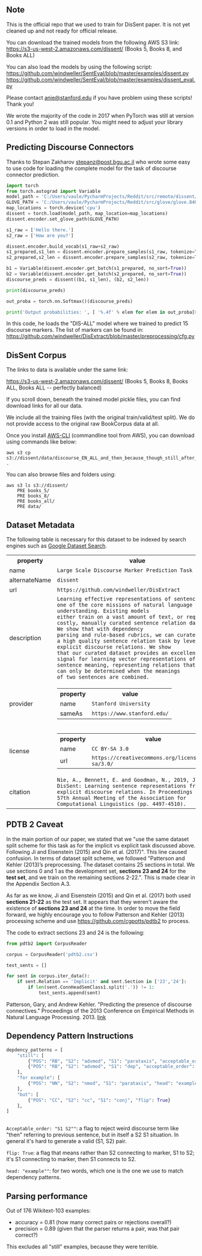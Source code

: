 ## Note

This is the official repo that we used to train for DisSent paper. It is not yet cleaned up and not ready for official release.

You can download the trained models from the following AWS S3 link:
https://s3-us-west-2.amazonaws.com/dissent/ (Books 5, Books 8, and Books ALL)

You can also load the models by using the following script:
https://github.com/windweller/SentEval/blob/master/examples/dissent.py
https://github.com/windweller/SentEval/blob/master/examples/dissent_eval.py

Please contact anie@stanford.edu if you have problem using these scripts! Thank you!

We wrote the majority of the code in 2017 when PyTorch was still at version 0.1 and Python 2 was still popular. You might need to adjust your library versions in order to load in the model.

## Predicting Discourse Connectors

Thanks to Stepan Zakharov <stepanz@post.bgu.ac.il> who wrote some easy to use code for loading the complete model for the task of discourse connector prediction.

```python
import torch
from torch.autograd import Variable
model_path = 'C:/Users/vaule/PycharmProjects/Reddit/src/remote/dissent/dis-model.pickle'
GLOVE_PATH = 'C:/Users/vaule/PycharmProjects/Reddit/src/glove/glove.840B.300d.txt'
map_locations = torch.device('cpu')
dissent = torch.load(model_path, map_location=map_locations)
dissent.encoder.set_glove_path(GLOVE_PATH)

s1_raw = ['Hello there.']
s2_raw = ['How are you?']

dissent.encoder.build_vocab(s1_raw+s2_raw)
s1_prepared,s1_len = dissent.encoder.prepare_samples(s1_raw, tokenize=True, verbose=False, no_sort=True)
s2_prepared,s2_len = dissent.encoder.prepare_samples(s2_raw, tokenize=True, verbose=False, no_sort=True)

b1 = Variable(dissent.encoder.get_batch(s1_prepared, no_sort=True))
b2 = Variable(dissent.encoder.get_batch(s2_prepared, no_sort=True))
discourse_preds = dissent((b1, s1_len), (b2, s2_len))

print(discourse_preds)

out_proba = torch.nn.Softmax()(discourse_preds)

print('Output probabilities: ', [ '%.4f' % elem for elem in out_proba[0] ])
```

In this code, he loads the "DIS-ALL" model where we trained to predict 15 discourse markers. The list of markers can be found in: https://github.com/windweller/DisExtract/blob/master/preprocessing/cfg.py

## DisSent Corpus

The links to data is available under the same link: 

https://s3-us-west-2.amazonaws.com/dissent/ (Books 5, Books 8, Books ALL, Books ALL -- perfectly balanced)

If you scroll down, beneath the trained model pickle files, you can find download links for all our data.

We include all the training files (with the original train/valid/test split). We do not provide access to the original raw BookCorpus data at all.

Once you install [AWS-CLI](https://docs.aws.amazon.com/cli/latest/userguide/cli-chap-install.html) (commandline tool from AWS), you can download using commands like below:

```
aws s3 cp s3://dissent/data/discourse_EN_ALL_and_then_because_though_still_after_when_while_but_also_as_so_although_before_if_2017dec21_test.tsv .
```

You can also browse files and folders using:

```
aws s3 ls s3://dissent/
    PRE books_5/
    PRE books_8/
    PRE books_all/
    PRE data/
```

## Dataset Metadata

The following table is necessary for this dataset to be indexed by search
engines such as <a href="https://g.co/datasetsearch">Google Dataset Search</a>.
<div itemscope itemtype="http://schema.org/Dataset">
<table>
  <tr>
    <th>property</th>
    <th>value</th>
  </tr>
  <tr>
    <td>name</td>
    <td><code itemprop="name">Large Scale Discourse Marker Prediction Task</code></td>
  </tr>
  <tr>
    <td>alternateName</td>
    <td><code itemprop="alternateName">dissent</code></td>
  </tr>
  <tr>
    <td>url</td>
    <td><code itemprop="url">https://github.com/windweller/DisExtract</code></td>
  </tr>
  <tr>
    <td>description</td>
    <td><code itemprop="description">Learning effective representations of sentences is one of the core missions of natural language understanding. Existing models
either train on a vast amount of text, or require costly, manually curated sentence relation datasets. We show that with dependency
parsing and rule-based rubrics, we can curate
a high quality sentence relation task by leveraging explicit discourse relations. We show
that our curated dataset provides an excellent
signal for learning vector representations of
sentence meaning, representing relations that
can only be determined when the meanings
of two sentences are combined.</code></td>
  </tr>
  <tr>
    <td>provider</td>
    <td>
      <div itemscope itemtype="http://schema.org/Organization" itemprop="provider">
        <table>
          <tr>
            <th>property</th>
            <th>value</th>
          </tr>
          <tr>
            <td>name</td>
            <td><code itemprop="name">Stanford University</code></td>
          </tr>
          <tr>
            <td>sameAs</td>
            <td><code itemprop="sameAs">https://www.stanford.edu/</code></td>
          </tr>
        </table>
      </div>
    </td>
  </tr>
  <tr>
    <td>license</td>
    <td>
      <div itemscope itemtype="http://schema.org/CreativeWork" itemprop="license">
        <table>
          <tr>
            <th>property</th>
            <th>value</th>
          </tr>
          <tr>
            <td>name</td>
            <td><code itemprop="name">CC BY-SA 3.0</code></td>
          </tr>
          <tr>
            <td>url</td>
            <td><code itemprop="url">https://creativecommons.org/licenses/by-sa/3.0/</code></td>
          </tr>
        </table>
      </div>
    </td>
  </tr>
  <tr>
    <td>citation</td>
    <td><code itemprop="citation">Nie, A., Bennett, E. and Goodman, N., 2019, July. DisSent: Learning sentence representations from explicit discourse relations. In Proceedings of the 57th Annual Meeting of the Association for Computational Linguistics (pp. 4497-4510).</code></td>
  </tr>
</table>
</div>

## PDTB 2 Caveat

In the main portion of our paper, we stated that we "use the same dataset split scheme for this task as for the implicit vs explicit task discussed above. Following Ji and Eisenstein (2015) and Qin et al. (2017)". This line caused confusion. In terms of dataset split scheme, we followed "Patterson and Kehler (2013)’s preprocessing. The dataset contains 25 sections in total. We use sections 0 and 1 as the development set, **sections 23 and 24** for the **test set**, and we train on the remaining sections 2-22.". This is made clear in the Appendix Section A.3.

As far as we know, Ji and Eisenstein (2015) and Qin et al. (2017) both used **sections 21-22** as the test set. It appears that they weren't aware the existence of **sections 23 and 24** at the time. In order to move the field forward, we highly encourage you to follow Patterson and Kehler (2013) processing scheme and use https://github.com/cgpotts/pdtb2 to process.

The code to extract sections 23 and 24 is the following:

```python
from pdtb2 import CorpusReader

corpus = CorpusReader('pdtb2.csv')

test_sents = []

for sent in corpus.iter_data():
    if sent.Relation == 'Implicit' and sent.Section in ['23','24']:
        if len(sent.ConnHeadSemClass1.split('.')) != 1:
            test_sents.append(sent)
```

Patterson, Gary, and Andrew Kehler. "Predicting the presence of discourse connectives." Proceedings of the 2013 Conference on Empirical Methods in Natural Language Processing. 2013. [link](https://www.aclweb.org/anthology/D13-1094)


## Dependency Pattern Instructions

```python
depdency_patterns = [
    "still": [
        {"POS": "RB", "S2": "advmod", "S1": "parataxis", "acceptable_order": "S1 S2"},
        {"POS": "RB", "S2": "advmod", "S1": "dep", "acceptable_order": "S1 S2"},
    ],
    "for example": [
        {"POS": "NN", "S2": "nmod", "S1": "parataxis", "head": "example"}
    ],
    "but": [
        {"POS": "CC", "S2": "cc", "S1": "conj", "flip": True}
    ],
]
  
```

`Acceptable_order: "S1 S2""`: a flag to reject weird discourse term like "then" referring to previous sentence, 
but in itself a S2 S1 situation. In general it's hard to generate a valid (S1, S2) pair.

`flip: True`: a flag that means rather than S2 connecting to marker, S1 to S2; it's S1 connecting to marker, 
then S1 connects to S2.

`head: "example""`: for two words, which one is the one we use to match dependency patterns. 

## Parsing performance

Out of 176 Wikitext-103 examples:
* accuracy = 0.81 (how many correct pairs or rejections overall?)
* precision = 0.89 (given that the parser returns a pair, was that pair correct?)

This excludes all "still" examples, because they were terrible.
